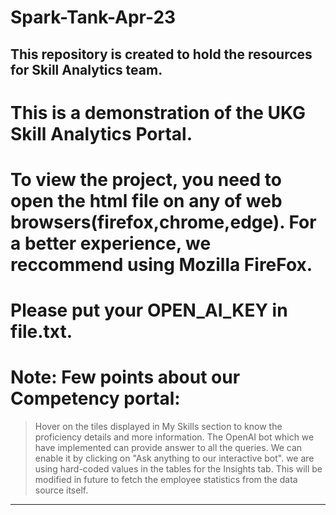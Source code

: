 # Spark-Tank-Apr-23
This repository is created to hold the resources for Skill Analytics team.
-----------------------------------------------------------------------------------------------------

# This is a demonstration of the UKG Skill Analytics Portal.

# To view the project, you need to open the html file on any of web browsers(firefox,chrome,edge). For a better experience, we reccommend using Mozilla FireFox.

# Please put your OPEN_AI_KEY in file.txt.

# Note: Few points about our Competency portal:
> Hover on the tiles displayed in My Skills section to know the proficiency details and more information.
> The OpenAI bot which we have implemented can provide answer to all the queries. We can enable it by clicking on "Ask anything to our interactive bot".
> we are using hard-coded values in the tables for the Insights tab. This will be modified in future to fetch the employee statistics from the data source itself.


--------------------------------------------------------------------------------------------------------
